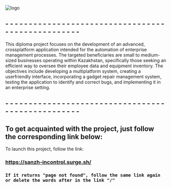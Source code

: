 ![logo](https://github.com/sanzhar89/react-managment-system/assets/77663475/380ea603-cb5c-4b22-9743-fd255a5e5bfc)


## - - - - - - - - - - - - - - - - - - - - - - - - - - - - - - - - - - - - - - - - - - - - - - - - - -

This diploma project focuses on the development of an advanced, crossplatform application intended for the automation of enterprise management
processes. The targeted beneficiaries are small to medium-sized businesses
operating within Kazakhstan, specifically those seeking an efficient way to oversee
their employee data and equipment inventory.
The objectives include developing a multiplatform system, creating a userfriendly interface, incorporating a gadget repair management system, testing the
application to identify and correct bugs, and implementing it in an enterprise setting.

## - - - - - - - - - - - - - - - - - - - - - - - - - - - - - - - - - - - - - - - - - - - - - - - - - -


## To get acquainted with the project, just follow the corresponding link below:

To launch this project, follow the link:

### https://sanzh-incontrol.surge.sh/

### `If it returns "page not found", follow the same link again or delete the words after in the link "/"`
